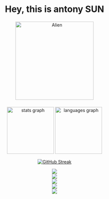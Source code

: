 <h1 align="center" >Hey, this is antony SUN  </h1>

###

<div id="header" align="center">
  <img src="https://raw.githubusercontent.com/Tarikul-Islam-Anik/Animated-Fluent-Emojis/master/Emojis/Smilies/Alien.png" alt="Alien" width="250" height="250" />
</div>


###

<div align="center">
  <img src="https://github-readme-stats.vercel.app/api?hide_title=false&hide_rank=false&show_icons=true&include_all_commits=true&count_private=true&disable_animations=false&theme=midnight-purple&locale=en&hide_border=false&username=antonypauson" height="150" alt="stats graph"/>
  <img src="https://github-readme-stats.vercel.app/api/top-langs?locale=en&hide_title=false&layout=compact&card_width=320&langs_count=5&theme=midnight-purple&hide_border=false&username=antonypauson" height="150" alt="languages graph" />
  
 <a href="https://git.io/streak-stats"><img src="https://github-readme-streak-stats.herokuapp.com?user=antonypauson&theme=midnight-purple" alt="GitHub Streak" fire="red" /></a>
</div>


<div align="center">
  <a href="https://www.linkedin.com/in/antonypauson/"><img src="https://img.shields.io/badge/LinkedIn-0077B5?style=for-the-badge&logo=linkedin&logoColor=white"></a>
</div>
<div align="center">
  <a href="https://discord.com/channels/@me/heliostone/"><img src="https://img.shields.io/badge/Discord-%235865F2.svg?style=for-the-badge&logo=discord&logoColor=white"></a>
</div>
<div align="center">
  <a href="https://leetcode.com/u/antonypauson/"><img src="https://img.shields.io/badge/-LeetCode-FFA116?style=for-the-badge&logo=LeetCode&logoColor=black"></a>
</div>
<div align="center">
  <a href="https://www.hackerrank.com/profile/antonysun13"><img src="https://img.shields.io/badge/-Hackerrank-2EC866?style=for-the-badge&logo=HackerRank&logoColor=white"></a>
</div>
<div align="center">
  <img src="http://github-profile-summary-cards.vercel.app/api/cards/profile-details?username=antonypauson&theme=vue">
</div>



<!---
antonypauson/antonypauson is a ✨ special ✨ repository because its `README.md` (this file) appears on your GitHub profile.
You can click the Preview link to take a look at your changes.
--->
